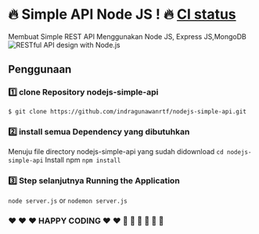 # :fire: Simple API Node JS ! :fire: [CI status](https://img.shields.io/badge/build-passing-brightgreen.svg)

Membuat Simple REST API Menggunakan Node JS, Express JS,MongoDB
![RESTful API design with Node.js](https://cdn-images-1.medium.com/max/2000/1*jjYC9tuf4C3HkHCP5PcKTA.jpeg "RESTful API design with Node.js")

## Penggunaan

### :one: clone Repository nodejs-simple-api
`$ git clone https://github.com/indragunawanrtf/nodejs-simple-api.git`

### :two: install semua Dependency yang dibutuhkan
Menuju file directory nodejs-simple-api yang sudah didownload
`cd nodejs-simple-api`
Install npm
`npm install`

### :three: Step selanjutnya Running the Application
`node server.js` or
`nodemon server.js`

### :heart: :heart: :heart: HAPPY CODING :heart: :heart: :rocket: :rocket: :rocket: :muscle: :muscle: :muscle: 
